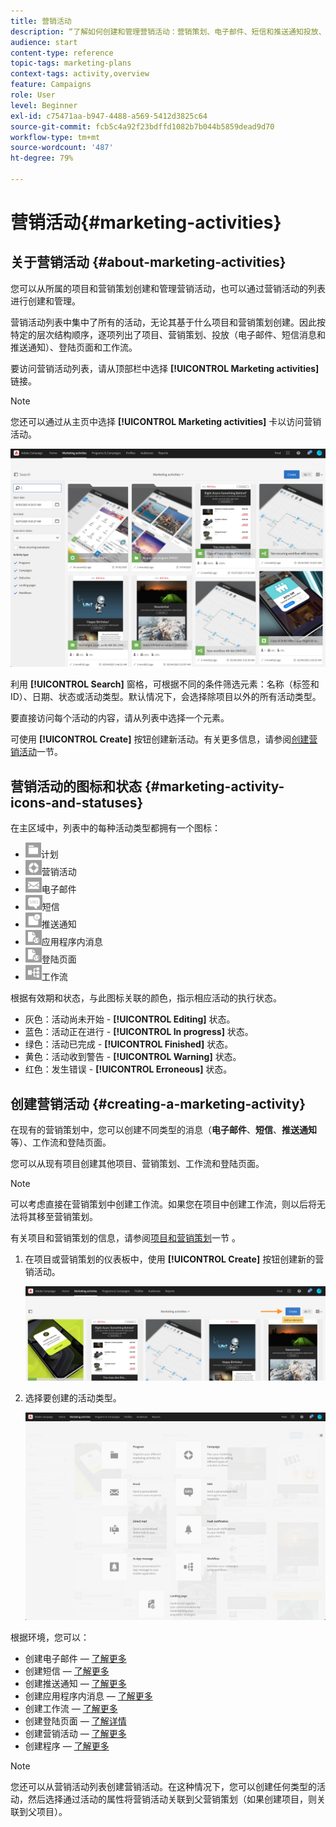 ```yaml
---
title: 营销活动
description: “了解如何创建和管理营销活动：营销策划、电子邮件、短信和推送通知投放、登陆页面、工作流。您可以轻松地设计新活动、编辑现有活动，并查阅其状态和有效期。”
audience: start
content-type: reference
topic-tags: marketing-plans
context-tags: activity,overview
feature: Campaigns
role: User
level: Beginner
exl-id: c75471aa-b947-4488-a569-5412d3825c64
source-git-commit: fcb5c4a92f23bdffd1082b7b044b5859dead9d70
workflow-type: tm+mt
source-wordcount: '487'
ht-degree: 79%

---
```


# 营销活动{#marketing-activities}

## 关于营销活动 {#about-marketing-activities}

您可以从所属的项目和营销策划创建和管理营销活动，也可以通过营销活动的列表进行创建和管理。

营销活动列表中集中了所有的活动，无论其基于什么项目和营销策划创建。因此按特定的层次结构顺序，逐项列出了项目、营销策划、投放（电子邮件、短信消息和推送通知）、登陆页面和工作流。

要访问营销活动列表，请从顶部栏中选择 **[!UICONTROL Marketing activities]** 链接。

>[!NOTE]
>
>您还可以通过从主页中选择 **[!UICONTROL Marketing activities]** 卡以访问营销活动。

![](assets/marketing_activities.png)

利用 **[!UICONTROL Search]** 窗格，可根据不同的条件筛选元素：名称（标签和 ID）、日期、状态或活动类型。默认情况下，会选择除项目以外的所有活动类型。

要直接访问每个活动的内容，请从列表中选择一个元素。

可使用 **[!UICONTROL Create]** 按钮创建新活动。有关更多信息，请参阅[创建营销活动](#creating-a-marketing-activity)一节。

## 营销活动的图标和状态 {#marketing-activity-icons-and-statuses}

在主区域中，列表中的每种活动类型都拥有一个图标：

* ![](assets/marketing_program_icon.png)计划
* ![](assets/marketing_campaign_icon.png)营销活动
* ![](assets/marketing_email_icon.png)电子邮件
* ![](assets/marketing_sms_icon.png)短信
* ![](assets/marketing_push_icon.png)推送通知
* ![](assets/marketing_lp_icon.png)应用程序内消息
* ![](assets/marketing_lp_icon.png)登陆页面
* ![](assets/marketing_workflow_icon.png)工作流

根据有效期和状态，与此图标关联的颜色，指示相应活动的执行状态。

* 灰色：活动尚未开始 - **[!UICONTROL Editing]** 状态。
* 蓝色：活动正在进行 - **[!UICONTROL In progress]** 状态。
* 绿色：活动已完成 - **[!UICONTROL Finished]** 状态。
* 黄色：活动收到警告 - **[!UICONTROL Warning]** 状态。
* 红色：发生错误 - **[!UICONTROL Erroneous]** 状态。

## 创建营销活动 {#creating-a-marketing-activity}

在现有的营销策划中，您可以创建不同类型的消息（**电子邮件**、**短信**、**推送通知**&#x200B;等）、工作流和登陆页面。

您可以从现有项目创建其他项目、营销策划、工作流和登陆页面。

>[!NOTE]
>
>可以考虑直接在营销策划中创建工作流。如果您在项目中创建工作流，则以后将无法将其移至营销策划。

有关项目和营销策划的信息，请参阅[项目和营销策划](../../start/using/programs-and-campaigns.md)一节 。

1. 在项目或营销策划的仪表板中，使用 **[!UICONTROL Create]** 按钮创建新的营销活动。

   ![](assets/marketing_activiy_creation_1.png)

1. 选择要创建的活动类型。

   ![](assets/marketing_activiy_creation_2.png)

根据环境，您可以：

* 创建电子邮件 — [了解更多](../../channels/using/creating-an-email.md)
* 创建短信 — [了解更多](../../channels/using/creating-an-sms-message.md)
* 创建推送通知 — [了解更多](../../channels/using/preparing-and-sending-a-push-notification.md)
* 创建应用程序内消息 — [了解更多](../../channels/using/about-in-app-messaging.md)
* 创建工作流 — [了解更多](../../automating/using/building-a-workflow.md#creating-a-workflow)
* 创建登陆页面 — [了解详情](../../channels/using/getting-started-with-landing-pages.md)
* 创建营销活动 — [了解更多](../../start/using/programs-and-campaigns.md#creating-a-campaign)
* 创建程序 — [了解更多](../../start/using/programs-and-campaigns.md#creating-a-program)

>[!NOTE]
>
>您还可以从营销活动列表创建营销活动。在这种情况下，您可以创建任何类型的活动，然后选择通过活动的属性将营销活动关联到父营销策划（如果创建项目，则关联到父项目）。
